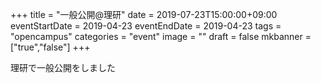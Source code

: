 +++
title =  "一般公開@理研"
date = 2019-07-23T15:00:00+09:00
eventStartDate = 2019-04-23
eventEndDate = 2019-04-23
tags = "opencampus"
categories = "event"
image = ""
draft = false
mkbanner = ["true","false"]
+++

<!--- # {{< param title >}} --->

理研で一般公開をしました

<!--- 開催日: {{< param eventStartDate >}} - {{< param eventEndDate >}} --->
